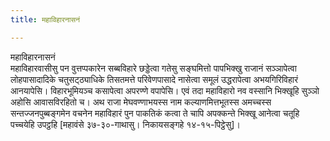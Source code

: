 ```yaml
---
title: महाविहारनासनं

---
```

महाविहारनासनं  
महाविहारवासीसु पन वुत्तप्पकारेन सब्बविहारे छड्डेत्वा गतेसु सङ्घमित्तो पापभिक्खु राजानं सञ्‍ञापेत्वा लोहपासादादिके चतुसट्ठ्याधिके तिसतमत्ते परिवेणपासादे नासेत्वा समूलं उद्धरापेत्वा अभयगिरिविहारं आनयापेसि। विहारभूमियञ्‍च कसापेत्वा अपरण्णे वपापेसि। एवं तदा महाविहारो नव वस्सानि भिक्खूहि सुञ्‍ञो अहोसि आवासविरहितो च। अथ राजा मेघवण्णाभयस्स नाम कल्याणमित्तभूतस्स अमच्‍चस्स सन्तज्‍जनपुब्बङ्गमेन वचनेन महाविहारं पुन पाकतिकं कत्वा ते चापि अपक्‍कन्ते भिक्खू आनेत्वा चतूहि पच्‍चयेहि उपट्ठहि [महावंसे ३७-३०-गाथासु। निकायसङ्गहे १४-१५-पिट्ठेसु]।  